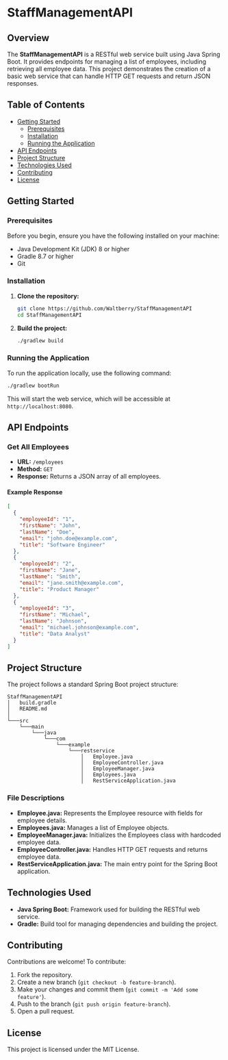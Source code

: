 # StaffManagementAPI

## Overview
The **StaffManagementAPI** is a RESTful web service built using Java Spring Boot. It provides endpoints for managing a list of employees, including retrieving all employee data. This project demonstrates the creation of a basic web service that can handle HTTP GET requests and return JSON responses.

## Table of Contents
- [Getting Started](#getting-started)
  - [Prerequisites](#prerequisites)
  - [Installation](#installation)
  - [Running the Application](#running-the-application)
- [API Endpoints](#api-endpoints)
- [Project Structure](#project-structure)
- [Technologies Used](#technologies-used)
- [Contributing](#contributing)
- [License](#license)

## Getting Started

### Prerequisites
Before you begin, ensure you have the following installed on your machine:
- Java Development Kit (JDK) 8 or higher
- Gradle 8.7 or higher
- Git

### Installation
1. **Clone the repository:**
   ```sh
   git clone https://github.com/Waltberry/StaffManagementAPI
   cd StaffManagementAPI
   ```

2. **Build the project:**
   ```sh
   ./gradlew build
   ```

### Running the Application
To run the application locally, use the following command:
```sh
./gradlew bootRun
```

This will start the web service, which will be accessible at `http://localhost:8080`.

## API Endpoints

### Get All Employees
- **URL:** `/employees`
- **Method:** `GET`
- **Response:** Returns a JSON array of all employees.

#### Example Response
```json
[
  {
    "employeeId": "1",
    "firstName": "John",
    "lastName": "Doe",
    "email": "john.doe@example.com",
    "title": "Software Engineer"
  },
  {
    "employeeId": "2",
    "firstName": "Jane",
    "lastName": "Smith",
    "email": "jane.smith@example.com",
    "title": "Product Manager"
  },
  {
    "employeeId": "3",
    "firstName": "Michael",
    "lastName": "Johnson",
    "email": "michael.johnson@example.com",
    "title": "Data Analyst"
  }
]
```

## Project Structure
The project follows a standard Spring Boot project structure:
```
StaffManagementAPI
│   build.gradle
│   README.md
│
└───src
    └───main
        └───java
            └───com
                └───example
                    └───restservice
                        │   Employee.java
                        │   EmployeeController.java
                        │   EmployeeManager.java
                        │   Employees.java
                        │   RestServiceApplication.java
```

### File Descriptions
- **Employee.java:** Represents the Employee resource with fields for employee details.
- **Employees.java:** Manages a list of Employee objects.
- **EmployeeManager.java:** Initializes the Employees class with hardcoded employee data.
- **EmployeeController.java:** Handles HTTP GET requests and returns employee data.
- **RestServiceApplication.java:** The main entry point for the Spring Boot application.

## Technologies Used
- **Java Spring Boot:** Framework used for building the RESTful web service.
- **Gradle:** Build tool for managing dependencies and building the project.

## Contributing
Contributions are welcome! To contribute:
1. Fork the repository.
2. Create a new branch (`git checkout -b feature-branch`).
3. Make your changes and commit them (`git commit -m 'Add some feature'`).
4. Push to the branch (`git push origin feature-branch`).
5. Open a pull request.

## License
This project is licensed under the MIT License.